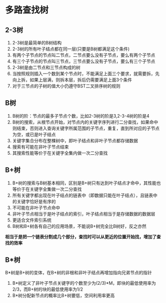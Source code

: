 # 多路查找树

## 2-3树

1. 2-3树是最简单的B树结构
2. 2-3树的所有叶子结点都在同一层(只要是B树都满足这个条件)
3. 有两个子节点的节点叫二节点，二节点要么没有子节点，要么有两个子节点
4. 有三个子节点的节点叫三节点，三节点要么没有子节点，要么有三个子节点
5. 2-3树是由二节点和三节点构成的树
6. 当按照规则插入一个数到某个节点时，不能满足上面三个要求，就需要拆，先向上拆，如果上层满，则拆本层，拆后仍需要满足上面3个条件
7. 对于三节点的子树的值大小仍遵守BST二叉排序树的规则

## B树

1. B树的阶：节点的最多子节点个数，比如2-3树的阶是3,2-3-4树的阶是4
2. B树的搜索，从根节点开始，对节点内的关键字序列进行二分查找，如果命中则结束，否则进入查询关键字所属范围的子节点，重复，直到所对应的子节点为空，或已是叶子结点
3. 关键字集合分布在整棵树中，即叶子结点和非叶子节点都存储数据
4. 搜索有可能在非叶子节点结束
5. 其搜索性能等价于在关键字全集内做一次二分查找

## B+树

1. B+树的搜索与B树基本相同，区别是B+树只有达到叶子结点才命中，其性能也等价于在关键字全集做一次二分查找
2. 所有关键字都出现在叶子结点的链表中（即数据只能在叶子结点），且链表中的关键字恰好是有序的
3. 不可能在非叶子节点命中
4. 非叶子节点相当于是叶子结点的索引，叶子结点相当于是存储数据的数据层
5. 更适合文件索引系统
6. B树和B+树各有自己的应用场景，不能说B+树完全比B树好，反之亦然

**相当于是把一个链表分割成几个部分，查找时可以从更近的位置开始找，增加了查找的效率**

## B*树

B*树是B+树的变体，在B+树的非根和非叶子结点再增加指向兄弟节点的指针

1. B\*树定义了非叶子节点关键字的个数至少为(2/3)*M，即块的最低使用率为2/3，而B+树的块的最低使用率为1/2
2. B*树分配新节点的概率比B+树要低，空间利用率更高